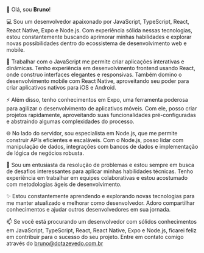 👋 Olá, sou **Bruno**!

💻 Sou um desenvolvedor apaixonado por JavaScript, TypeScript, React, React Native, Expo e Node.js. Com experiência sólida nessas tecnologias, estou constantemente buscando aprimorar minhas habilidades e explorar novas possibilidades dentro do ecossistema de desenvolvimento web e mobile.

🚀 Trabalhar com o JavaScript me permite criar aplicações interativas e dinâmicas. Tenho experiência em desenvolvimento frontend usando React, onde construo interfaces elegantes e responsivas. Também domino o desenvolvimento mobile com React Native, aproveitando seu poder para criar aplicativos nativos para iOS e Android.

⚡ Além disso, tenho conhecimentos em Expo, uma ferramenta poderosa para agilizar o desenvolvimento de aplicativos móveis. Com ele, posso criar projetos rapidamente, aproveitando suas funcionalidades pré-configuradas e abstraindo algumas complexidades do processo.

🌐 No lado do servidor, sou especialista em Node.js, que me permite construir APIs eficientes e escaláveis. Com o Node.js, posso lidar com manipulação de dados, integrações com bancos de dados e implementação de lógica de negócios robusta.

🔧 Sou um entusiasta da resolução de problemas e estou sempre em busca de desafios interessantes para aplicar minhas habilidades técnicas. Tenho experiência em trabalhar em equipes colaborativas e estou acostumado com metodologias ágeis de desenvolvimento.

✨ Estou constantemente aprendendo e explorando novas tecnologias para me manter atualizado e melhorar como desenvolvedor. Adoro compartilhar conhecimentos e ajudar outros desenvolvedores em sua jornada.

📫 Se você está procurando um desenvolvedor com sólidos conhecimentos em JavaScript, TypeScript, React, React Native, Expo e Node.js, ficarei feliz em contribuir para o sucesso do seu projeto. Entre em contato comigo através do bruno@dotazevedo.com.br

